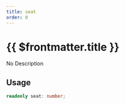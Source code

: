 ```yaml
---
title: seat
order: 0
---
```


# {{ $frontmatter.title }}

No Description

## Usage

```ts
readonly seat: number;
```

